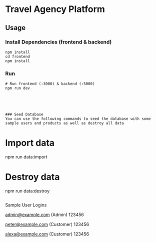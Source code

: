 # Travel Agency Platform



## Usage


### Install Dependencies (frontend & backend)

```
npm install
cd frontend
npm install
```

### Run

```
# Run frontend (:3000) & backend (:5000)
npm run dev





### Seed Database
You can use the following commands to seed the database with some sample users and products as well as destroy all data

```
# Import data
npm run data:import

# Destroy data
npm run data:destroy
```

```
Sample User Logins

admin@example.com (Admin)
123456

peter@example.com (Customer)
123456

alexa@example.com (Customer)
123456
```



